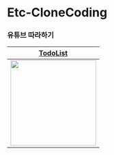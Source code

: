 # Etc-CloneCoding

### 유튜브 따라하기




|[TodoList](https://www.youtube.com/playlist?list=PLwvDm4VfkdpheGqemblOIA7v3oq0MS30i)|
|:---:|
|<image src="https://user-images.githubusercontent.com/72330884/202855543-48c2a80b-d33f-40bd-ac82-a2c6cf581448.gif" width=200>|


